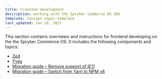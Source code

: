 ```yaml
---
title: Frontend development
description: working with the Spryker Commerce OS SDK
template: concept-topic-template
last_updated: Jan 10, 2023
---
```


This section contains overviews and instructions for frontend developing on the the Spryker Commerce OS. It includes the following components and topics:
* [Zed](/docs/scos/dev/front-end-development/zed/zed.html)
* [Yves](/docs/scos/dev/front-end-development/yves/yves.html)
* [Migration guide – Remove support of IE11](https://docs.spryker.com/docs/scos/dev/front-end-development/migration-guide-remove-support-of-ie11.html)
* [Migration guide – Switch from Yarn to NPM v8](https://docs.spryker.com/docs/scos/dev/front-end-development/migration-guide-switch-from-yarn-to-npm.html)
